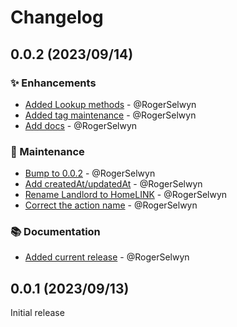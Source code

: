 # Changelog

## 0.0.2 (2023/09/14)
### ✨ Enhancements
- [Added Lookup methods](https://github.com/RogerSelwyn/python_homelink/commit/a3b846f6b18627da24678ef6c2c0e8af859f2765) - @RogerSelwyn
- [Added tag maintenance](https://github.com/RogerSelwyn/python_homelink/commit/7a6fd272a816a6a99317547b12ba5495e9072955) - @RogerSelwyn
- [Add docs](https://github.com/RogerSelwyn/python_homelink/commit/7a7644ad1fec7127d28fa5b0e7e033d13811179a) - @RogerSelwyn

### 🔨 Maintenance
- [Bump to 0.0.2](https://github.com/RogerSelwyn/python_homelink/commit/d733a4f91658da958d29f7b3f05ae21d1b964b12) - @RogerSelwyn
- [Add createdAt/updatedAt](https://github.com/RogerSelwyn/python_homelink/commit/0e27c77c9034a2141c5a5b56a2b0b8e880fdbc2f) - @RogerSelwyn
- [Rename Landlord to HomeLINK](https://github.com/RogerSelwyn/python_homelink/commit/1e67f1986feddb0bcaf92a7b01ef1dd85e8bc0e0) - @RogerSelwyn
- [Correct the action name](https://github.com/RogerSelwyn/python_homelink/commit/6c8ca5a0fc9426c7b9dc441ed7723eb0381ad757) - @RogerSelwyn

### 📚 Documentation
- [Added current release](https://github.com/RogerSelwyn/python_homelink/commit/fce707f393987af1e004fa2a5740dd38726bc2f9) - @RogerSelwyn

## 0.0.1 (2023/09/13)
Initial release
